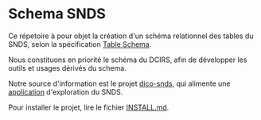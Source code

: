 # Schema SNDS

Ce répetoire à pour objet la création d'un schéma relationnel des tables du SNDS, 
selon la spécification [Table Schema](documentation/Table-Schema.md).

Nous constituons en priorité le schéma du DCIRS, afin de développer les outils et usages dérivés du schema.  

Notre source d'information est le projet [dico-snds](https://gitlab.com/SNDS/dico-snds), 
qui alimente une [application](https://drees.shinyapps.io/dico-snds/) d'exploration du SNDS.

Pour installer le projet, lire le fichier [INSTALL.md](INSTALL.md).
